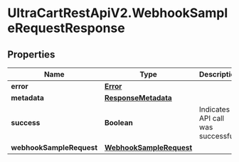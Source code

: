 # UltraCartRestApiV2.WebhookSampleRequestResponse

## Properties
Name | Type | Description | Notes
------------ | ------------- | ------------- | -------------
**error** | [**Error**](Error.md) |  | [optional] 
**metadata** | [**ResponseMetadata**](ResponseMetadata.md) |  | [optional] 
**success** | **Boolean** | Indicates if API call was successful | [optional] 
**webhookSampleRequest** | [**WebhookSampleRequest**](WebhookSampleRequest.md) |  | [optional] 



